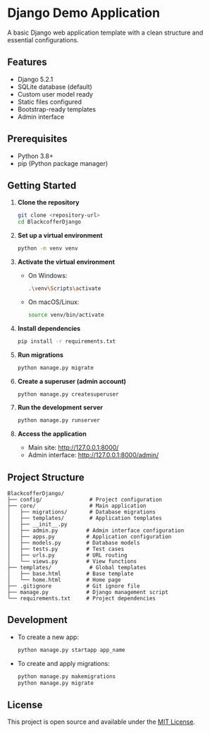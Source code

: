# Django Demo Application

A basic Django web application template with a clean structure and essential configurations.

## Features

- Django 5.2.1
- SQLite database (default)
- Custom user model ready
- Static files configured
- Bootstrap-ready templates
- Admin interface

## Prerequisites

- Python 3.8+
- pip (Python package manager)

## Getting Started

1. **Clone the repository**
   ```bash
   git clone <repository-url>
   cd BlackcofferDjango
   ```

2. **Set up a virtual environment**
   ```bash
   python -m venv venv
   ```

3. **Activate the virtual environment**
   - On Windows:
     ```bash
     .\venv\Scripts\activate
     ```
   - On macOS/Linux:
     ```bash
     source venv/bin/activate
     ```

4. **Install dependencies**
   ```bash
   pip install -r requirements.txt
   ```

5. **Run migrations**
   ```bash
   python manage.py migrate
   ```

6. **Create a superuser (admin account)**
   ```bash
   python manage.py createsuperuser
   ```

7. **Run the development server**
   ```bash
   python manage.py runserver
   ```

8. **Access the application**
   - Main site: http://127.0.0.1:8000/
   - Admin interface: http://127.0.0.1:8000/admin/

## Project Structure

```
BlackcofferDjango/
├── config/               # Project configuration
├── core/                 # Main application
│   ├── migrations/       # Database migrations
│   ├── templates/        # Application templates
│   ├── __init__.py
│   ├── admin.py         # Admin interface configuration
│   ├── apps.py          # Application configuration
│   ├── models.py        # Database models
│   ├── tests.py         # Test cases
│   ├── urls.py          # URL routing
│   └── views.py         # View functions
├── templates/            # Global templates
│   ├── base.html        # Base template
│   └── home.html        # Home page
├── .gitignore           # Git ignore file
├── manage.py            # Django management script
└── requirements.txt     # Project dependencies
```

## Development

- To create a new app:
  ```bash
  python manage.py startapp app_name
  ```

- To create and apply migrations:
  ```bash
  python manage.py makemigrations
  python manage.py migrate
  ```

## License

This project is open source and available under the [MIT License](LICENSE).
